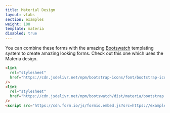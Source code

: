 ```yaml
---
title: Material Design
layout: vtabs
section: examples
weight: 100
template: materia
disabled: true
---
```


You can combine these forms with the amazing [Bootswatch](https://bootswatch.com) templating system to create amazing looking forms. Check out this one which uses the Materia design.

```html
<link
  rel="stylesheet"
  href="https://cdn.jsdelivr.net/npm/bootstrap-icons/font/bootstrap-icons.css"
/>
<link
  rel="stylesheet"
  href="https://cdn.jsdelivr.net/npm/bootswatch/dist/materia/bootstrap.min.css"
/>
<script src="https://cdn.form.io/js/formio.embed.js?src=https://examples.form.io/example"></script>
```

<script src="dist/formio.embed.js?src=https://examples.form.io/example"></script>
